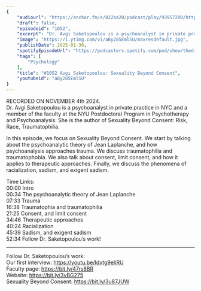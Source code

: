 ```yaml
---
{
	"audiourl": "https://anchor.fm/s/822ba20/podcast/play/93957200/https%3A%2F%2Fd3ctxlq1ktw2nl.cloudfront.net%2Fstaging%2F2024-10-4%2F3b57659c-127b-cc42-20d5-2fd3a7fedca2.m4a",
	"draft": false,
	"episodeid": "1052",
	"excerpt": "Dr. Avgi Saketopoulou is a psychoanalyst in private practice in NYC and a member of the faculty at the NYU Postdoctoral Program in Psychotherapy and Psychoanalysis. She is the author of Sexuality Beyond Consent: Risk, Race, Traumatophilia.",
	"image": "https://i.ytimg.com/vi/aBy285EmlSU/maxresdefault.jpg",
	"publishDate": 2025-01-30,
	"spotifyEpisodeUrl": "https://podcasters.spotify.com/pod/show/thedissenter/episodes/1052-Avgi-Saketopoulou-Sexuality-Beyond-Consent-e2qhrkg",
	"tags": [
		"Psychology"
	],
	"title": "#1052 Avgi Saketopoulou: Sexuality Beyond Consent",
	"youtubeid": "aBy285EmlSU"
}
---
```

RECORDED ON NOVEMBER 4th 2024.  
Dr. Avgi Saketopoulou is a psychoanalyst in private practice in NYC and a member of the faculty at the NYU Postdoctoral Program in Psychotherapy and Psychoanalysis. She is the author of Sexuality Beyond Consent: Risk, Race, Traumatophilia.

In this episode, we focus on Sexuality Beyond Consent. We start by talking about the psychoanalytic theory of Jean Laplanche, and how psychoanalysis approaches trauma. We discuss traumatophilia and traumatophobia. We also talk about consent, limit consent, and how it applies to therapeutic approaches. Finally, we discuss the phenomena of racialization, sadism, and exigent sadism.

Time Links:  
<time>00:00</time> Intro  
<time>00:34</time> The psychoanalytic theory of Jean Laplanche  
<time>07:33</time> Trauma  
<time>16:38</time> Traumatophia and traumatophilia  
<time>21:25</time> Consent, and limit consent  
<time>34:46</time> Therapeutic approaches  
<time>40:24</time> Racialization  
<time>45:39</time> Sadism, and exigent sadism  
<time>52:34</time> Follow Dr. Saketopoulou’s work!

---

Follow Dr. Saketopoulou’s work:  
Our first interview: https://youtu.be/Idvtg9eIiRU  
Faculty page: https://bit.ly/47rs8BR  
Website: https://bit.ly/3vBG275  
Sexuality Beyond Consent: https://bit.ly/3u87JUW
